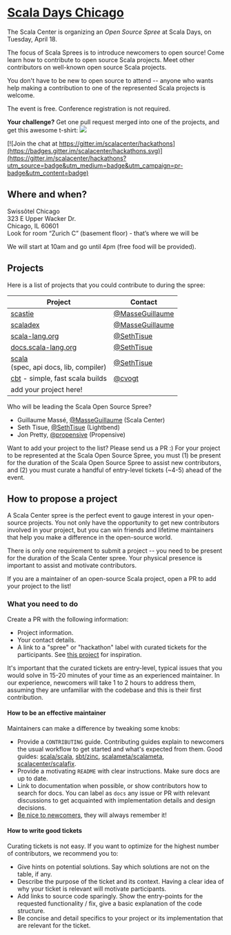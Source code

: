 # [Scala Days Chicago](http://event.scaladays.org/scaladays-chicago-2017)

The Scala Center is organizing an *Open Source Spree* at Scala Days, on Tuesday, April 18.

The focus of Scala Sprees is to introduce newcomers to open source! Come learn how to 
contribute to open source Scala projects. Meet other contributors on well-known open 
source Scala projects.

You don't have to be new to open source to attend -- anyone who wants help making a
contribution to one of the represented Scala projects is welcome.

The event is free. Conference registration is not required.

**Your challenge?** Get one pull request merged into one of the projects,
and get this awesome t-shirt:
![](https://pbs.twimg.com/media/CtnCrtvWAAAO0nE.jpg:small)

[![Join the chat at https://gitter.im/scalacenter/hackathons](https://badges.gitter.im/scalacenter/hackathons.svg)](https://gitter.im/scalacenter/hackathons?utm_source=badge&utm_medium=badge&utm_campaign=pr-badge&utm_content=badge)

## Where and when?

Swissôtel Chicago<br />
323 E Upper Wacker Dr.<br />
Chicago, IL 60601<br />
Look for room “Zurich C” (basement floor) - that’s where we will be<br />

We will start at 10am and go until 4pm (free food will be provided).

## Projects

Here is a list of projects that you could contribute to during the spree:

| Project                                           | Contact                           |
| -------                                           | -------                           |
| [scastie][scastie]                                | [@MasseGuillaume][MasseGuillaume] |
| [scaladex][scaladex]                              | [@MasseGuillaume][MasseGuillaume] |
| [scala-lang.org][scala-lang]                      | [@SethTisue][SethTisue]           |
| [docs.scala-lang.org][docs.scala-lang]            | [@SethTisue][SethTisue]           |
| [scala][scala]<br>(spec, api docs, lib, compiler) | [@SethTisue][SethTisue]           |
| [cbt][cbt] - simple, fast scala builds            | [@cvogt][cvogt]                   |
| add your project here!                            |                                   |

Who will be leading the Scala Open Source Spree?
- Guillaume Massé, [@MasseGuillaume][MasseGuillaume] (Scala Center)
- Seth Tisue, [@SethTisue][SethTisue] (Lightbend)
- Jon Pretty, [@propensive][propensive] (Propensive)

Want to add your project to the list? Please send us a PR :) For your project to be represented at 
the Scala Open Source Spree, you must (1) be present for the duration of the Scala Open Source Spree 
to assist new contributors, and (2) you must curate a handful of entry-level tickets (~4-5) ahead 
of the event.

[MasseGuillaume]: https://github.com/MasseGuillaume
[SethTisue]: https://github.com/SethTisue
[propensive]: https://github.com/propensive
[cvogt]: https://github.com/cvogt

[docs.scala-lang]: https://github.com/scala/scala.github.com/issues
[scala]: https://github.com/scala/bug/issues
[scala-lang]: https://github.com/scala/scala-lang/issues
[scaladex]: https://github.com/scalacenter/scaladex/labels/hackathon
[scastie]: https://github.com/scalacenter/scastie/labels/hackathon
[cbt]: https://github.com/cvogt/cbt

## How to propose a project

A Scala Center spree is the perfect event to gauge interest in your open-source
projects. You not only have the opportunity to get new contributors involved in
your project, but you can win friends and lifetime maintainers that help you
make a difference in the open-source world.

There is only one requirement to submit a project -- you need to be present for
the duration of the Scala Center spree. Your physical presence is important to
assist and motivate contributors.

If you are a maintainer of an open-source Scala project, open a PR to add your
project to the list!

### What you need to do

Create a PR with the following information:
  
* Project information.
* Your contact details.
* A link to a "spree" or "hackathon" label with curated tickets for the
  participants. See [this project](https://github.com/sbt/zinc/issues?utf8=✓&q=label:hackathon%20is:issue) for inspiration.

It's important that the curated tickets are entry-level, typical issues that you
would solve in 15-20 minutes of your time as an experienced maintainer. In our
experience, newcomers will take 1 to 2 hours to address them, assuming they are
unfamiliar with the codebase and this is their first contribution.

#### How to be an effective maintainer

Maintainers can make a difference by tweaking some knobs:
  
* Provide a `CONTRIBUTING` guide. Contributing guides explain to newcomers the
    usual workflow to get started and what's expected from them. Good guides:
    [scala/scala](https://github.com/scala/scala/blob/2.12.x/CONTRIBUTING.m://github.com/scala/scala/blob/2.12.x/CONTRIBUTING.md),
    [sbt/zinc](https://github.com/sbt/zinc/blob/1.0/CONTRIBUTING.md), [scalameta/scalameta](https://github.com/scalameta/scalameta/blob/master/CONTRIBUTING.m://github.com/scalameta/scalameta/blob/master/CONTRIBUTING.md),
		[scalacenter/scalafix](https://github.com/scala/scala/blob/2.12.x/CONTRIBUTING.md).
* Provide a motivating `README` with clear instructions. Make sure docs are up to date.
* Link to documentation when possible, or show contributors how to search for
    docs. You can label as `docs` any issue or PR with relevant discussions to
    get acquainted with implementation details and design decisions.
* [Be nice to newcomers](http://brson.github.io/2017/04/05/minimally-nice-maintainer), they
    will always remember it!

#### How to write good tickets

Curating tickets is not easy. If you want to optimize for the highest number of
contributors, we recommend you to:
  
* Give hints on potential solutions. Say which solutions are not on the table,
    if any.
* Describe the purpose of the ticket and its context. Having a clear idea of why
    your ticket is relevant will motivate participants.
* Add links to source code sparingly. Show the entry-points for the requested
    functionality / fix, give a basic explanation of the code structure.
* Be concise and detail specifics to your project or its implementation that are
    relevant for the ticket.
